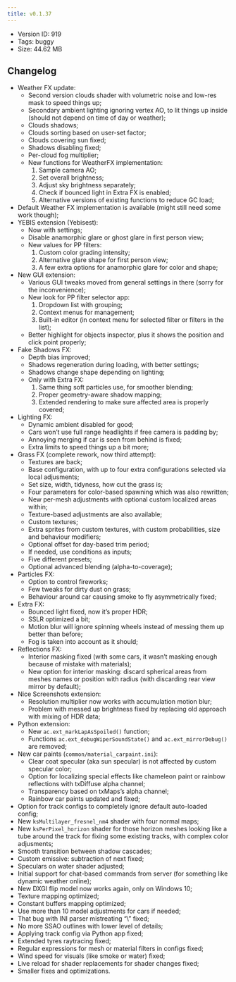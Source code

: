 ```yaml
---
title: v0.1.37
---
```


*   Version ID: 919
*   Tags: buggy
*   Size: 44.62 MB

## Changelog

*   Weather FX update:
    *   Second version clouds shader with volumetric noise and low-res mask to speed things up;
    *   Secondary ambient lighting ignoring vertex AO, to lit things up inside (should not depend on time of day or weather);
    *   Clouds shadows;
    *   Clouds sorting based on user-set factor;
    *   Clouds covering sun fixed;
    *   Shadows disabling fixed;
    *   Per-cloud fog multiplier;
    *   New functions for WeatherFX implementation:
        1. Sample camera AO;
        2. Set overall brightness;
        3. Adjust sky brightness separately;
        4. Check if bounced light in Extra FX is enabled;
        5. Alternative versions of existing functions to reduce GC load;
*   Default Weather FX implementation is available (might still need some work though);
*   YEBIS extension (Yebisest):
    *   Now with settings;
    *   Disable anamorphic glare or ghost glare in first person view;
    *   New values for PP filters:
        1. Custom color grading intensity;
        2. Alternative glare shape for first person view;
        3. A few extra options for anamorphic glare for color and shape;
*   New GUI extension:
    *   Various GUI tweaks moved from general settings in there (sorry for the inconvenience);
    *   New look for PP filter selector app:
        1. Dropdown list with grouping;
        2. Context menus for management;
        3. Built-in editor (in context menu for selected filter or filters in the list);
    *   Better highlight for objects inspector, plus it shows the position and click point properly;
*   Fake Shadows FX:
    *   Depth bias improved;
    *   Shadows regeneration during loading, with better settings;
    *   Shadows change shape depending on lighting;
    *   Only with Extra FX:
        1. Same thing soft particles use, for smoother blending;
        2. Proper geometry-aware shadow mapping;
        3. Extended rendering to make sure affected area is properly covered;
*   Lighting FX:
    *   Dynamic ambient disabled for good;
    *   Cars won’t use full range headlights if free camera is padding by;
    *   Annoying merging if car is seen from behind is fixed;
    *   Extra limits to speed things up a bit more;
*   Grass FX (complete rework, now third attempt):
    *   Textures are back;
    *   Base configuration, with up to four extra configurations selected via local adjusments;
    *   Set size, width, tidyness, how cut the grass is;
    *   Four parameters for color-based spawning which was also rewritten;
    *   New per-mesh adjustments with optional custom localized areas within;
    *   Texture-based adjustments are also available;
    *   Custom textures;
    *   Extra sprites from custom textures, with custom probabilities, size and behaviour modifiers;
    *   Optional offset for day-based trim period;
    *   If needed, use conditions as inputs;
    *   Five different presets;
    *   Optional advanced blending (alpha-to-coverage);
*   Particles FX:
    *   Option to control fireworks;
    *   Few tweaks for dirty dust on grass;
    *   Behaviour around car causing smoke to fly asymmetrically fixed;
*   Extra FX:
    *   Bounced light fixed, now it’s proper HDR;
    *   SSLR optimized a bit;
    *   Motion blur will ignore spinning wheels instead of messing them up better than before;
    *   Fog is taken into account as it should;
*   Reflections FX:
    *   Interior masking fixed (with some cars, it wasn’t masking enough because of mistake with materials);
    *   New option for interior masking: discard spherical areas from meshes names or position with radius (with discarding rear view mirror by default);
*   Nice Screenshots extension:
    *   Resolution multiplier now works with accumulation motion blur;
    *   Problem with messed up brightness fixed by replacing old approach with mixing of HDR data;
*   Python extension:
    *   New `ac.ext_markLapAsSpoiled()` function;
    *   Functions `ac.ext_debugWiperSoundState()` and `ac.ext_mirrorDebug()` are removed;
*   New car paints (`common/material_carpaint.ini`):
    *   Clear coat specular (aka sun specular) is not affected by custom specular color;
    *   Option for localizing special effects like chameleon paint or rainbow reflections with txDiffuse alpha channel;
    *   Transparency based on txMaps’s alpha channel;
    *   Rainbow car paints updated and fixed;
*   Option for track configs to completely ignore default auto-loaded config;
*   New `ksMultilayer_fresnel_nm4` shader with four normal maps;
*   New `ksPerPixel_horizon` shader for those horizon meshes looking like a tube around the track for fixing some existing tracks, with complex color adjusments;
*   Smooth transition between shadow cascades;
*   Custom emissive: subtraction of next fixed;
*   Speculars on water shader adjusted;
*   Initial support for chat-based commands from server (for something like dynamic weather online);
*   New DXGI flip model now works again, only on Windows 10;
*   Texture mapping optimized;
*   Constant buffers mapping optimized;
*   Use more than 10 model adjustments for cars if needed;
*   That bug with INI parser mistreating “\” fixed;
*   No more SSAO outlines with lower level of details;
*   Applying track config via Python app fixed;
*   Extended tyres raytracing fixed;
*   Regular expressions for mesh or material filters in configs fixed;
*   Wind speed for visuals (like smoke or water) fixed;
*   Live reload for shader replacements for shader changes fixed;
*   Smaller fixes and optimizations.
